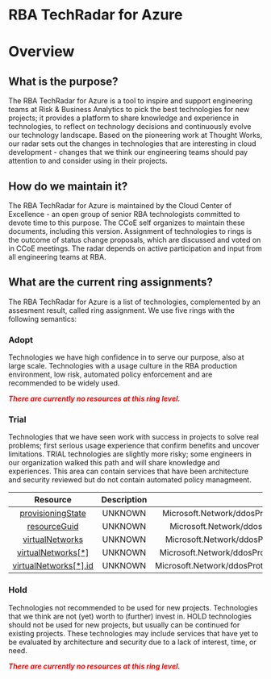 
RBA TechRadar for Azure
=======================

# Overview

## What is the purpose?


The RBA TechRadar for Azure is a tool to inspire and support engineering teams at Risk & Business Analytics to pick the best technologies for new projects; it provides a platform to share knowledge and experience in technologies, to reflect on technology decisions and continuously evolve our technology landscape.  Based on the pioneering work at Thought Works, our radar sets out the changes in technologies that are interesting in cloud development - changes that we think our engineering teams should pay attention to and consider using in their projects.
## How do we maintain it?


The RBA TechRadar for Azure is maintained by the Cloud Center of Excellence - an open group of senior RBA technologists committed to devote time to this purpose.  The CCoE self organizes to maintain these documents, including this version.  Assignment of technologies to rings is the outcome of status change proposals, which are discussed and voted on in CCoE meetings.  The radar depends on active participation and input from all engineering teams at RBA.
## What are the current ring assignments?


The RBA TechRadar for Azure is a list of technologies, complemented by an assesment result, called ring assignment.  We use five rings with the following semantics:
### Adopt


Technologies we have high confidence in to serve our purpose, also at large scale.  Technologies with a usage culture in the RBA production environment, low risk, automated policy enforcement and are recommended to be widely used.  
  
***<font color="red"> There are currently no resources at this ring level. </font>***
### Trial


Technologies that we have seen work with success in projects to solve real problems;  first serious usage experience that confirm benefits and uncover limitations.  TRIAL technologies are slightly more risky; some engineers in our organization walked this path and will share knowledge and experiences.  This area can contain services that have been architecture and security reviewed but do not contain automated policy managmeent.  

|Resource|Description|Path|Status|
| :---: | :---: | :---: | :---: |
|[provisioningState](https://github.com/openrba/python-azure-techradar/blob/master/Microsoft.Network/ddosProtectionPlans/provisioningState/README.md)|UNKNOWN|Microsoft.Network/ddosProtectionPlans/provisioningState|TRIAL|
|[resourceGuid](https://github.com/openrba/python-azure-techradar/blob/master/Microsoft.Network/ddosProtectionPlans/resourceGuid/README.md)|UNKNOWN|Microsoft.Network/ddosProtectionPlans/resourceGuid|TRIAL|
|[virtualNetworks](https://github.com/openrba/python-azure-techradar/blob/master/Microsoft.Network/ddosProtectionPlans/virtualNetworks/README.md)|UNKNOWN|Microsoft.Network/ddosProtectionPlans/virtualNetworks|TRIAL|
|[virtualNetworks[*]](https://github.com/openrba/python-azure-techradar/blob/master/Microsoft.Network/ddosProtectionPlans/virtualNetworks[*]/README.md)|UNKNOWN|Microsoft.Network/ddosProtectionPlans/virtualNetworks[*]|TRIAL|
|[virtualNetworks[*].id](https://github.com/openrba/python-azure-techradar/blob/master/Microsoft.Network/ddosProtectionPlans/virtualNetworks[*].id/README.md)|UNKNOWN|Microsoft.Network/ddosProtectionPlans/virtualNetworks[*].id|TRIAL|

### Hold


Technologies not recommended to be used for new projects. Technologies that we think are not (yet) worth to (further) invest in.  HOLD technologies should not be used for new projects, but usually can be continued for existing projects.  These technologies may include services that have yet to be evaluated by architecture and security due to a lack of interest, time, or need.  
  
***<font color="red"> There are currently no resources at this ring level. </font>***